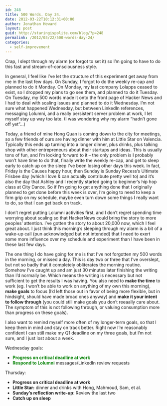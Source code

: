 ```yaml
---
id: 248
title: 500 Words. Day 24.
date: 2012-03-22T10:12:31+00:00
author: Jonathan Howard
layout: post
guid: http://staringispolite.com/blog/?p=248
permalink: /2012/03/22/500-words-day-24/
categories:
  - self-improvement
---
```

Crap, I slept through my alarm (or forgot to set it) so I’m going to have to do this fast and stream-of-consciousness style.

In general, I feel like I’ve let the structure of this experiment get away from me in the last few days. On Sunday, I forgot to do the weekly re-cap and planned to do it Monday. On Monday, my last company Lolapps ceased to exist, so I dropped my plans to go see them, and planned to do it Tuesday. On Tuesday, my 500 words made it onto the front page of Hacker News and I had to deal with scaling issues and planned to do it Wednesday. I’m not sure what happened Wednesday, but between LinkedIn references, messaging Lolumni, and a really persistent server problem at work, <!--more-->I let myself stay up way too late. (I was wondering why my alarm “hadn’t gone off yet”…)

Today, a friend of mine Hong Quan is coming down to the city for meetings, so a few friends of ours are having dinner with him at Little Star on Valencia. Typically this ends up turning into a longer dinner, plus drinks, plus talking shop with other entrepreneurs about their startups and ideas. This is usually tons of fun, and I’m looking forward to it &#8211; the only problem is I probably won’t have time to do that, finally write the weekly re-cap, and get to sleep early to catch up on the sleep I’ve been losing other days this week. In fact, Friday is the Causes happy hour, then Sunday is Sunday Recess’s Ultimate Frisbee day (which I love & can actually contribute pretty well to) and it’s also the day that Ashley and I recently started going to beginner’s hip hop class at City Dance. So if I’m going to get anything done that I originally planned to get done before this week is over, I’m going to need to keep a firm grip on my schedule, maybe even turn down some things I really want to do, so that I can get back on track.

I don’t regret putting Lolumni activities first, and I don’t regret spending time worrying about scaling so that HackerNews could bring the story to more peoples’ attention. I’ve gotten the story to about 20,000 now, which I feel great about. I just think this morning’s sleeping through my alarm is a bit of a wake-up call (pun acknowledged but not intended) that I need to exert some more influence over my schedule and experiment than I have been in these last few days.

The one thing I do have going for me is that I’ve not forgotten my 500 words in the morning, or missed a day. This is day two or three that I’ve overslept, but not so badly that it completely obliterates the morning routine. Somehow I’ve caught up and am just 30 minutes later finishing the writing than I’d normally be. Which means the writing is necessary but not sufficient to get the results I was having. You also need to **make the time** to work (eg. I won’t be able to work on anything of my own this morning), **make goals** to focus (I’d left those out in favor of being more flexible, but in hindsight, should have made broad ones anyway) and **make it your intent to follow through** (you could still make goals you don’t reeaally care about. The symptom of this is not following through, or valuing consumption more than progress on these goals).

I also want to remind myself more often of my longer-term goals, so that I keep them in mind and stay on track better. Right now I’m reasonably confident I can still make my Q1 deadline on my three goals, but I’m not sure, and I just lost about a week.

Wednesday goals:

  * <span style="color: #008000;"><strong>Progress on critical deadline at work</strong></span>
  * <span style="color: #008000;"><strong>Respond to Lolumni</strong></span> messages/LinkedIn review requests

Thursday:

  * **Progress on critical deadline at work**
  * **Little Star:** dinner and drinks with Hong, Mahmoud, Sam, et al.
  * **Sunday’s reflection write-up**: Review the last two
  * **Catch up on sleep**